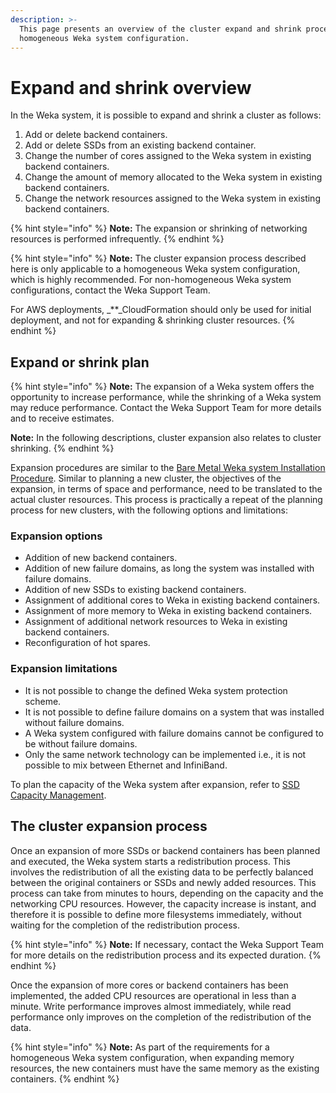 ```yaml
---
description: >-
  This page presents an overview of the cluster expand and shrink process in a
  homogeneous Weka system configuration.
---
```


# Expand and shrink overview

In the Weka system, it is possible to expand and shrink a cluster as follows:

1. Add or delete backend containers.
2. Add or delete SSDs from an existing backend container.
3. Change the number of cores assigned to the Weka system in existing backend containers.
4. Change the amount of memory allocated to the Weka system in existing backend containers.
5. Change the network resources assigned to the Weka system in existing backend containers.

{% hint style="info" %}
**Note:** The expansion or shrinking of networking resources is performed infrequently.
{% endhint %}

{% hint style="info" %}
**Note:** The cluster expansion process described here is only applicable to a homogeneous Weka system configuration, which is highly recommended. For non-homogeneous Weka system configurations, contact the Weka Support Team.

For AWS deployments, _\*\*_CloudFormation should only be used for initial deployment, and not for expanding & shrinking cluster resources.
{% endhint %}

## Expand or shrink plan

{% hint style="info" %}
**Note:** The expansion of a Weka system offers the opportunity to increase performance, while the shrinking of a Weka system may reduce performance. Contact the Weka Support Team for more details and to receive estimates.

**Note:** In the following descriptions, cluster expansion also relates to cluster shrinking.
{% endhint %}

Expansion procedures are similar to the [Bare Metal Weka system Installation Procedure](../../install/bare-metal/). Similar to planning a new cluster, the objectives of the expansion, in terms of space and performance, need to be translated to the actual cluster resources. This process is practically a repeat of the planning process for new clusters, with the following options and limitations:

### Expansion options

* Addition of new backend containers.
* Addition of new failure domains, as long the system was installed with failure domains.
* Addition of new SSDs to existing backend containers.
* Assignment of additional cores to Weka in existing backend containers.
* Assignment of more memory to Weka in existing backend containers.
* Assignment of additional network resources to Weka in existing backend containers.
* Reconfiguration of hot spares.

### Expansion limitations

* It is not possible to change the defined Weka system protection scheme.
* It is not possible to define failure domains on a system that was installed without failure domains.
* A Weka system configured with failure domains cannot be configured to be without failure domains.
* Only the same network technology can be implemented i.e., it is not possible to mix between Ethernet and InfiniBand.

To plan the capacity of the Weka system after expansion, refer to [SSD Capacity Management](../../overview/ssd-capacity-management.md).

## The cluster expansion process

Once an expansion of more SSDs or backend containers has been planned and executed, the Weka system starts a redistribution process. This involves the redistribution of all the existing data to be perfectly balanced between the original containers or SSDs and newly added resources. This process can take from minutes to hours, depending on the capacity and the networking CPU resources. However, the capacity increase is instant, and therefore it is possible to define more filesystems immediately, without waiting for the completion of the redistribution process.

{% hint style="info" %}
**Note:** If necessary, contact the Weka Support Team for more details on the redistribution process and its expected duration.
{% endhint %}

Once the expansion of more cores or backend containers has been implemented, the added CPU resources are operational in less than a minute. Write performance improves almost immediately, while read performance only improves on the completion of the redistribution of the data.

{% hint style="info" %}
**Note:** As part of the requirements for a homogeneous Weka system configuration, when expanding memory resources, the new containers must have the same memory as the existing containers.
{% endhint %}
